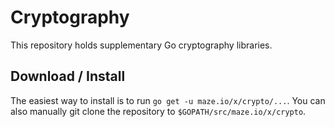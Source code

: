# Cryptography

This repository holds supplementary Go cryptography libraries.

## Download / Install

The easiest way to install is to run `go get -u maze.io/x/crypto/...`. You
can also manually git clone the repository to `$GOPATH/src/maze.io/x/crypto`.
